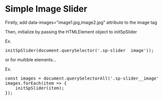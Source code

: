 <h1>Simple Image Slider</h1>
<p>Firstly, add data-images="image1.jpg,image2.jpg" attribute to the image tag</p>
<p>Then, initialize by passing the HTMLElement object to initSpSlider</p>
<p>Ex.<br/>
<pre>initSpSlider(document.querySelector('.sp-slider__image'));</pre></p>

<p>or for multible elements...</p>
<p>Ex.<br/>
<pre>const images = document.querySelectorAll('.sp-slider__image');
images.forEach(item => {
    initSpSlider(item);
});
</pre>
</p>